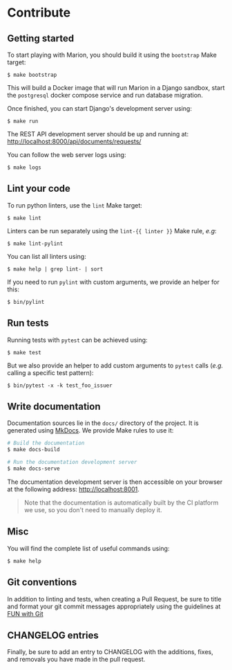 # Contribute

## Getting started

To start playing with Marion, you should build it using the `bootstrap` Make
target:

```
$ make bootstrap
```

This will build a Docker image that will run Marion in a Django sandbox, start
the `postgresql` docker compose service and run database migration.

Once finished, you can start Django's development server using:

```
$ make run
```

The REST API development server should be up and running at:
[http://localhost:8000/api/documents/requests/](http://localhost:8000/api/documents/requests/)

You can follow the web server logs using:

```
$ make logs
```

## Lint your code

To run python linters, use the `lint` Make target:

```
$ make lint
```

Linters can be run separately using the `lint-{{ linter }}` Make rule, _e.g_:

```
$ make lint-pylint
```

You can list all linters using:

```
$ make help | grep lint- | sort
```

If you need to run `pylint` with custom arguments, we provide an helper for this:

```
$ bin/pylint
```

## Run tests

Running tests with `pytest` can be achieved using:

```
$ make test
```

But we also provide an helper to add custom arguments to `pytest` calls (_e.g._
calling a specific test pattern):

```
$ bin/pytest -x -k test_foo_issuer
```

## Write documentation

Documentation sources lie in the `docs/` directory of the project. It is
generated using [MkDocs](https://www.mkdocs.org/). We provide Make rules to use
it:

```bash
# Build the documentation
$ make docs-build

# Run the documentation development server
$ make docs-serve
```

The documentation development server is then accessible on your browser at the 
following address: [http://localhost:8001](http://localhost:8001).

> Note that the documentation is automatically built by the CI platform we use,
> so you don't need to manually deploy it.

## Misc

You will find the complete list of useful commands using:

```
$ make help
```

## Git conventions

In addition to linting and tests, when creating a Pull Request, be sure to title
and format your git commit messages appropriately using the guidelines at 
[FUN with Git](https://openfun.gitbooks.io/handbook/content/git.html)

## CHANGELOG entries

Finally, be sure to add an entry to CHANGELOG with the additions, fixes, and
removals you have made in the pull request.